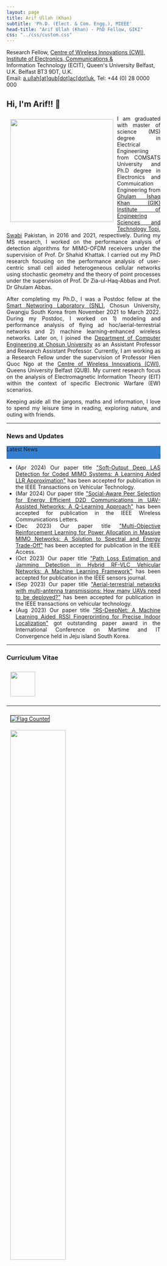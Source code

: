 ```yaml
---
layout: page
title: Arif Ullah (Khan)
subtitle: 'Ph.D. (Elect. & Com. Engg.), MIEEE'
head-title: "Arif Ullah (Khan) - PhD Fellow, GIKI"
css: "../css/custom.css"
---
```

<html lang="en">
<head>
  <meta name="viewport" content="width=device-width, initial-scale=1">
  <link rel="stylesheet" href="http://maxcdn.bootstrapcdn.com/bootstrap/3.3.6/css/bootstrap.min.css">
  <script src="https://ajax.googleapis.com/ajax/libs/jquery/1.12.4/jquery.min.js"></script>
  <script src="http://maxcdn.bootstrapcdn.com/bootstrap/3.3.6/js/bootstrap.min.js"></script>
</head>
<body>
    <div class="row">
        <div class="col-md-3"></div>
        <div class="col-md-7">
          <div class="row"> 
          Research Fellow, <a href="#" class="https://www.qub.ac.uk/ecit/CWI/">Centre of Wireless Innovations (CWI), Institute of Electronics, Communications &</a>
            </div>
          <div class="row"> 
          Information Technology (ECIT), Queen's University Belfast, U.K. Belfast BT3 9DT, U.K.
            </div>
          <div class="row"> 
          Email: <a href="#" class="mailto: arifullag@chosun.ac.kr">a.ullah[at]qub[dot]ac[dot]uk</a>, Tel: +44 (0) 28 0000 000
        </div>
        </div>
  </div>
</body>
</html>

<html> 
<head> 
  <title> 
    Wrapping an Image with the text 
  </title> 
  <style> 
    body { 
      margin: 20px; 
      text-align: left; 
    } 
  
    h1 { 
    } 
  
    img { 
      margin: 10px; 
      align: right;
    } 
  
    p { 
      text-align: justify; 
    } 
  </style> 
</head> 
<body> 
  <h2>Hi, I'm Arif!! 👋</h2> 
  <b> 
  </b> 
  <div class="square"> 
    <div> 
      <img align= "left" src="../img/IMG_9411.jpeg" height="270px">
    </div>   
<p> 
I am graduated with master of science (MS) degree in Electrical Engineeriing from COMSATS University and Ph.D degree in Electronics and Commuication Engineering from <a href="https://www.giki.edu.pk/">Ghulam Ishaq Khan (GIK) Institute of Engineering Sciences and Technology Topi, Swabi</a> Pakistan, in 2016 and 2021, respectively. During my MS research, I worked on the performance analysis of detection algorithms for MIMO-OFDM receivers under the supervision of Prof. Dr Shahid Khattak. I carried out my PhD research focusing on the performance analysis of user-centric small cell aided heterogeneous cellular networks using stochastic geometry and the theory of point processes under the supervision of Prof. Dr Zia-ul-Haq-Abbas  and Prof. Dr Ghulam Abbas. 
    </p> 
  </div> 
</body> 
</html>

After completing my Ph.D., I was a Postdoc fellow at the [Smart Networing Laboratory (SNL)](https://sites.google.com/view/smart-networking), Chosun University, Gwangju South Korea from November 2021 to March 2022. During my Postdoc, I worked on 1) modeling and performance analysis of flying ad hoc/aerial-terrestrial networks and 2) machine learning-enhanced wireless networks. Later on, I joined the [Department of Computer Engineering at Chosun University](https://www.chosun.ac.kr) as an Assistant Professor and Research Assistant Professor. Currently, I am working as a Research Fellow under the supervision of Professor Hien Quoc Ngo at the 
[Centre of Wireless Innovations (CWI)](https://www.qub.ac.uk/ecit/CWI/), Queens University Belfast (QUB). My current research focus on the analysis of Electromagnetic Information Theory (EIT) within the context of specific Electronic Warfare (EW) scenarios. 

Keeping aside all the jargons, maths and information, I love to spend my leisure time in reading, exploring nature, and outing with friends.
 
 ----
 
### News and Updates

<html>
<head>
<title> Horizontal Marquee News ticker using Html & Css </title>
<style>
.blue {
    background: #347fd0;
}

.news {
    box-shadow: inset 0 -5px 10px rgba(0,0,0,0.4), 0 3px 10px rgba(0,0,0,0.5);
       width: 890px;
    margin: 10px auto;
    overflow: hidden;
    border-radius: 4px;
    padding: 1px;
    -webkit-user-select: none;
}

.news span {
    float: left;
    color: #fff;
    padding: 9px;
    position: relative;
    top: 1%;
    box-shadow: inset 0 -15px 30px rgba(0,0,0,0.4);
    font: 16px 'Raleway', Helvetica, Arial, sans-serif; 
    -webkit-font-smoothing: antialiased;
    -webkit-user-select: none;
    cursor: pointer;
}

.text1{

 box-shadow:none !important;
    width: 750px;
}
</style>
</head>
<body>
<div class="news blue">
<span>Latest News</span><span class="text1" ><marquee> (Apr 2024) Our paper title "Soft-Output Deep LAS Detection for Coded MIMO Systems: A Learning Aided LLR Approximation" has been accepted for publication in the IEEE Transactions on Vehicular Technology.</marquee></span>
</div>
</body>
</html>

<html>
<body>
<ul style='text-align: justify; width:100%;'>
  <li>(Apr 2024) Our paper title <a href="">"Soft-Output Deep LAS Detection for Coded MIMO Systems: A Learning Aided LLR Approximation"</a> has been accepted for publication in the IEEE Transactions on Vehicular Technology.</li>
  <li>(Mar 2024) Our paper title <a href="">"Social-Aware Peer Selection for Energy Efficient D2D Communications in UAV-Assisted Networks: A Q-Learning Approach"</a> has been accepted for publication in the IEEE Wireless Communications Letters.</li>
  <li>(Dec 2023) Our paper title <a href="">"Multi-Objective Reinforcement Learning for Power Allocation in Massive MIMO Networks: A Solution to Spectral and Energy Trade-Off"</a> has been accepted for publication in the IEEE Access.</li>
  <li>(Oct 2023) Our paper title <a href="">"Path Loss Estimation and Jamming Detection in Hybrid RF-VLC Vehicular Networks: A Machine Learning Framework"</a> has been accepted for publication in the IEEE sensors journal.</li>
  <li>(Sep 2023) Our paper title <a href="">"Aerial-terrestrial networks with multi-antenna transmissions: How many UAVs need to be deployed?"</a> has been accepted for publication in the IEEE transactions on vehicular technology.</li>
  <li>(Aug 2023) Our paper title <a href="">"RS-DeepNet: A Machine Learning Aided RSSI Fingerprinting for Precise Indoor Localization"</a> got outstanding paper award in the International Conference on Martime and IT Convergence held in Jeju island South Korea.</li>
</ul>  
</body>
</html>
  
----
### Curriculum Vitae

  <div> 
    <a href="https://arifkhaan.github.io/books/Arif-CV.pdf"><img src="../img/cvicon.jpg" height="65px"></a>
  </div>   

 ----
<html>
<head>
<style>
* {
  box-sizing: border-box;
}

.column {
  float: left;
  width: 50%;
  padding: 5px;
}

/* Clearfix (clear floats) */
.row::after {
  content: "";
  clear: both;
  display: table;
}
</style>
</head>
<body>

<div class="row">
  <div class="column">
    <a href="https://info.flagcounter.com/2S2r"><img src="https://s04.flagcounter.com/count/2S2r/bg_FFFFFF/txt_000000/border_CCCCCC/columns_8/maxflags_40/viewers_0/labels_1/pageviews_1/flags_0/percent_0/" alt="Flag Counter" border="1"></a>
  </div>
  <div class="column">
    <img src="../img/‎logo_com.jpeg" style="width:60%">
  </div>
</div>
</body>
</html>

----
